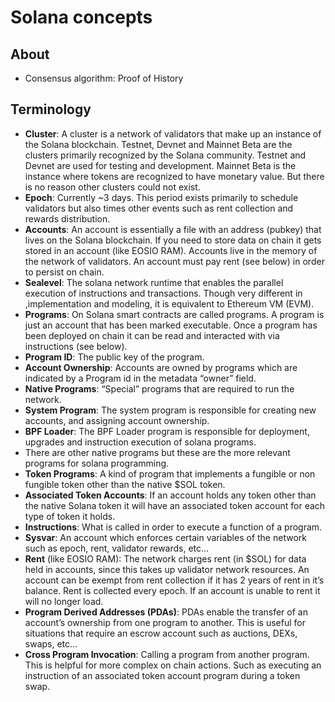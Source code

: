 # Solana concepts

## About
* Consensus algorithm: Proof of History

## Terminology
* __Cluster__: A cluster is a network of validators that make up an instance of the Solana blockchain. Testnet, Devnet and Mainnet Beta are the clusters primarily recognized by the Solana community. Testnet and Devnet are used for testing and development. Mainnet Beta is the instance where tokens are recognized to have monetary value. But there is no reason other clusters could not exist.
* __Epoch__: Currently ~3 days. This period exists primarily to schedule validators but also times other events such as rent collection and rewards distribution.
* __Accounts__: An account is essentially a file with an address (pubkey) that lives on the Solana blockchain. If you need to store data on chain it gets stored in an account (like EOSIO RAM). Accounts live in the memory of the network of validators. An account must pay rent (see below) in order to persist on chain.
* __Sealevel__: The solana network runtime that enables the parallel execution of instructions and transactions. Though very different in ,implementation and modeling, it is equivalent to Ethereum VM (EVM).
* __Programs__: On Solana smart contracts are called programs. A program is just an account that has been marked executable. Once a program has been deployed on chain it can be read and interacted with via instructions (see below).
* __Program ID__: The public key of the program.
* __Account Ownership__: Accounts are owned by programs which are indicated by a Program id in the metadata “owner” field.
* __Native Programs__: “Special” programs that are required to run the network.
* __System Program__: The system program is responsible for creating new accounts, and assigning account ownership.
* __BPF Loader__: The BPF Loader program is responsible for deployment, upgrades and instruction execution of solana programs.
* There are other native programs but these are the more relevant programs for solana programming.
* __Token Programs__: A kind of program that implements a fungible or non fungible token other than the native $SOL token.
* __Associated Token Accounts__: If an account holds any token other than the native Solana token it will have an associated token account for each type of token it holds.
* __Instructions__: What is called in order to execute a function of a program.
* __Sysvar__: An account which enforces certain variables of the network such as epoch, rent, validator rewards, etc…
* __Rent__ (like EOSIO RAM): The network charges rent (in $SOL) for data held in accounts, since this takes up validator network resources. An account can be exempt from rent collection if it has 2 years of rent in it’s balance. Rent is collected every epoch. If an account is unable to rent it will no longer load.
* __Program Derived Addresses (PDAs)__: PDAs enable the transfer of an account’s ownership from one program to another. This is useful for situations that require an escrow account such as auctions, DEXs, swaps, etc…
* __Cross Program Invocation__: Calling a program from another program. This is helpful for more complex on chain actions. Such as executing an instruction of an associated token account program during a token swap.